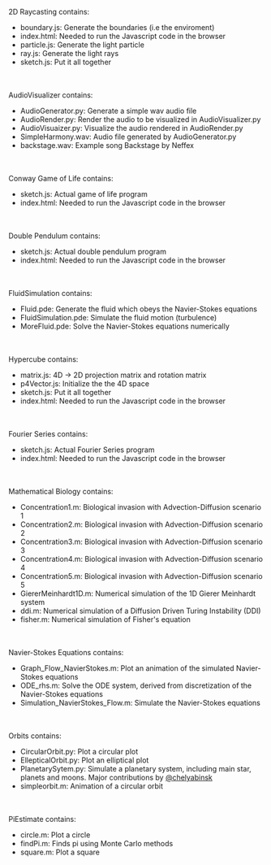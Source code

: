 2D Raycasting contains:
- boundary.js: Generate the boundaries (i.e the enviroment)
- index.html: Needed to run the Javascript code in the browser
- particle.js: Generate the light particle
- ray.js: Generate the light rays
- sketch.js: Put it all together

<br/><br/>
AudioVisualizer contains:
- AudioGenerator.py: Generate a simple wav audio file 
- AudioRender.py: Render the audio to be visualized in AudioVisualizer.py
- AudioVisuaizer.py: Visualize the audio rendered in AudioRender.py
- SimpleHarmony.wav: Audio file generated by AudioGenerator.py
- backstage.wav: Example song Backstage by Neffex

<br/><br/>
Conway Game of Life contains:
- sketch.js: Actual game of life program
- index.html: Needed to run the Javascript code in the browser

<br/><br/>
Double Pendulum contains:
- sketch.js: Actual double pendulum program
- index.html: Needed to run the Javascript code in the browser

<br/><br/>
FluidSimulation contains:
- Fluid.pde: Generate the fluid which obeys the Navier-Stokes equations
- FluidSimulation.pde: Simulate the fluid motion (turbulence)
- MoreFluid.pde: Solve the Navier-Stokes equations numerically

<br/><br/>
Hypercube contains:
- matrix.js: 4D -> 2D projection matrix and rotation matrix
- p4Vector.js: Initialize the the 4D space
- sketch.js: Put it all together 
- index.html: Needed to run the Javascript code in the browser

<br/><br/>
Fourier Series contains:
- sketch.js: Actual Fourier Series program
- index.html: Needed to run the Javascript code in the browser

<br/><br/>
Mathematical Biology contains:
- Concentration1.m: Biological invasion with Advection-Diffusion scenario 1
- Concentration2.m: Biological invasion with Advection-Diffusion scenario 2
- Concentration3.m: Biological invasion with Advection-Diffusion scenario 3
- Concentration4.m: Biological invasion with Advection-Diffusion scenario 4
- Concentration5.m: Biological invasion with Advection-Diffusion scenario 5
- GiererMeinhardt1D.m: Numerical simulation of the 1D Gierer Meinhardt system
- ddi.m: Numerical simulation of a Diffusion Driven Turing Instability (DDI)
- fisher.m: Numerical simulation of Fisher's equation

<br/><br/>
Navier-Stokes Equations contains:
- Graph_Flow_NavierStokes.m: Plot an animation of the simulated Navier-Stokes equations
- ODE_rhs.m: Solve the ODE system, derived from discretization of the Navier-Stokes equations
- Simulation_NavierStokes_Flow.m: Simulate the Navier-Stokes equations

<br/><br/>
Orbits contains:
- CircularOrbit.py: Plot a circular plot
- EllepticalOrbit.py: Plot an elliptical plot
- PlanetarySytem.py: Simulate a planetary system, including main star, planets and moons. Major contributions by [@chelyabinsk](https://github.com/chelyabinsk)
- simpleorbit.m: Animation of a circular orbit 

<br/><br/>
PiEstimate contains:
- circle.m: Plot a circle 
- findPi.m: Finds pi using Monte Carlo methods 
- square.m: Plot a square


